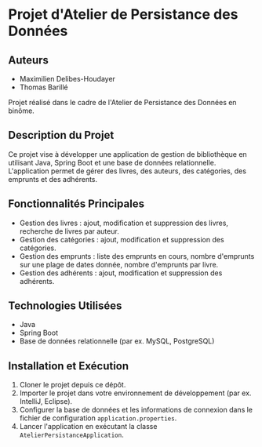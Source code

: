   # Projet d'Atelier de Persistance des Données
  
  ## Auteurs
- Maximilien Delibes-Houdayer
- Thomas Barillé

Projet réalisé dans le cadre de l'Atelier de Persistance des Données en binôme.

## Description du Projet
Ce projet vise à développer une application de gestion de bibliothèque en utilisant Java, Spring Boot et une base de données relationnelle. L'application permet de gérer des livres, des auteurs, des catégories, des emprunts et des adhérents.

## Fonctionnalités Principales
- Gestion des livres : ajout, modification et suppression des livres, recherche de livres par auteur.
- Gestion des catégories : ajout, modification et suppression des catégories.
- Gestion des emprunts : liste des emprunts en cours, nombre d'emprunts sur une plage de dates donnée, nombre d'emprunts par livre.
- Gestion des adhérents : ajout, modification et suppression des adhérents.

## Technologies Utilisées
- Java
- Spring Boot
- Base de données relationnelle (par ex. MySQL, PostgreSQL)

## Installation et Exécution
1. Cloner le projet depuis ce dépôt.
2. Importer le projet dans votre environnement de développement (par ex. IntelliJ, Eclipse).
3. Configurer la base de données et les informations de connexion dans le fichier de configuration `application.properties`.
4. Lancer l'application en exécutant la classe `AtelierPersistanceApplication`.
